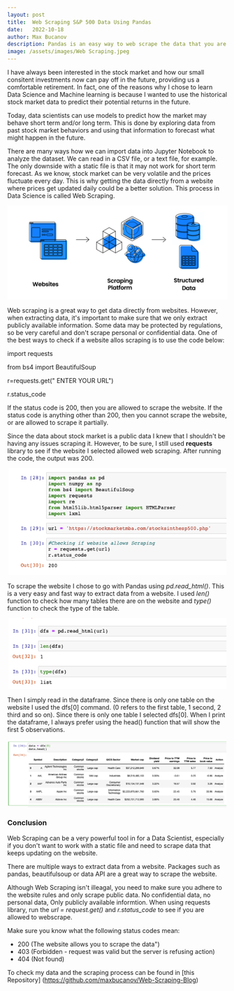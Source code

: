 ```yaml
---
layout: post
title:  Web Scraping S&P 500 Data Using Pandas
date:   2022-10-18
author: Max Bucanov
description: Pandas is an easy way to web scrape the data that you are interested in from a website and then use that data to perform Explaratory Data Analysis. This is how I used this package to get data about 500 US companies from a website.
image: /assets/images/Web Scraping.jpeg
---
```



I have always been interested in the stock market and how our small consitent investments now can pay off in the future, providing us a comfortable retirement. In fact, one of the reasons why I chose to learn Data Science and Machine learning is because I wanted to use the historical stock market data to predict their potential returns in the future.

Today, data scientists can use models to predict how the market may behave short term and/or long term. This is done by exploring data from past stock market behaviors and using that information to forecast what might happen in the future.

There are many ways how we can import data into Jupyter Notebook to analyze the dataset. We can read in a CSV file, or a text file, for example. The only downside with a static file is that it may not work for short term forecast. As we know, stock market can be very volatile and the prices fluctuate every day. This is why getting the data directly from a website where prices get updated daily could be a better solution. This process in Data Science is called Web Scraping.

<p align="center" >
   <img src= "https://raw.githubusercontent.com/maxbucanov/stat386-projects/main/assets/images/what_is_web_scraping.png" alt="" style="width:600px;"/>
</p>

Web scraping is a great way to get data directly from websites. However, when extracting data, it's important to make sure that we only extract publicly available information. Some data may be protected by regulations, so be very careful and don't scrape personal or confidential data. One of the best ways to check if a website allos scraping is to use the code below:


   <p align="left" >
   import requests 
   </p>
   <p align="left" >
   from bs4 import BeautifulSoup
   </p>
   <p align="left" >
   r=requests.get(" ENTER YOUR URL")
   </p>
   <p align="left" >
   r.status_code 
   </p>
   

   
   If the status code is 200, then you are allowed to scrape the website. If the status code is anything other than 200, then you cannot scrape the website, or are allowed to scrape it partially.
   
   Since the data about stock market is a public data I knew that I shouldn't be having any issues scraping it. However, to be sure, I still used **requests** library to see if the website I selected allowed web scraping. After running the code, the output was 200.
   
   
<p align="center" >
   <img src= "https://raw.githubusercontent.com/maxbucanov/stat386-projects/main/assets/images/Libraries.png" alt="" style="width:500px;"/>
</p>

To scrape the website I chose to go with Pandas using _pd.read_html()_. This is a very easy and fast way to extract data from a website.
I used _len()_ function to check how many tables there are on the website and _type()_ function to check the type of the table.

<p align="center" >
   <img src= "https://raw.githubusercontent.com/maxbucanov/stat386-projects/main/assets/images/Data_type.png" alt="" style="width:500px;"/>
</p>

Then I simply read in the dataframe. Since there is only one table on the website I used the dfs[0] command. (0 refers to the first table, 1 second, 2 third and so on). Since there is only one table I selected dfs[0]. When I print the dataframe, I always prefer using the head() function that will show the first 5 observations.

<p align="center" >
   <img src= "https://raw.githubusercontent.com/maxbucanov/stat386-projects/main/assets/images/DataFrame.png" alt="" style="width:500px;"/>
</p>

### Conclusion
Web Scraping can be a very powerful tool in for a Data Scientist, especially if you don't want to work with a static file and need to scrape data that keeps updating on the website.

There are multiple ways to extract data from a website. Packages such as pandas, beautifulsoup or data API are a great way to scrape the website.

Although Web Scraping isn't illeagal, you need to make sure you adhere to the website rules and only scrape public data. No confidential data, no personal data, Only publicly available informtion. When using requests library, run the _url = request.get()_ and _r.status_code_ to see if you are allowed to webscrape.

Make sure you know what the following status codes mean:

- 200 (The website allows you to scrape the data")
- 403 (Forbidden - request was valid but the server is refusing
action)
- 404 (Not found)


To check my data and the scraping process can be found in [this Repository] (https://github.com/maxbucanov/Web-Scraping-Blog)



